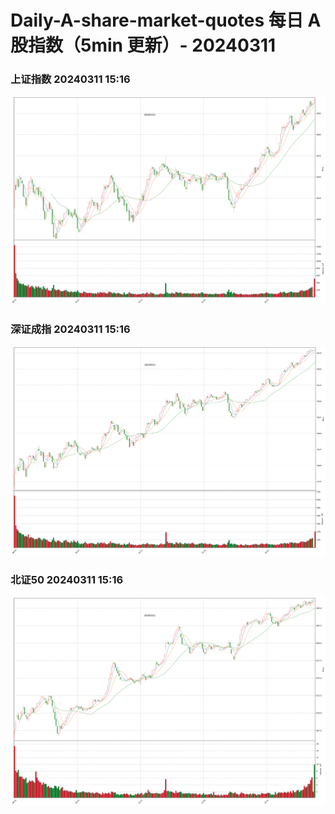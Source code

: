
# Daily-A-share-market-quotes 每日 A 股指数（5min 更新）- 20240311

### 上证指数 20240311 15:16
![](./fig/2024/3/20240311-sh000001.png)

### 深证成指 20240311 15:16
![](./fig/2024/3/20240311-sz399001.png)

### 北证50 20240311 15:16
![](./fig/2024/3/20240311-bj899050.png)
